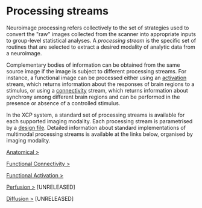 # Processing streams

Neuroimage processing refers collectively to the set of strategies used to convert the "raw" images collected from the scanner into appropriate inputs to group-level statistical analyses. A _processing stream_ is the specific set of routines that are selected to extract a desired modality of analytic data from a neuroimage.

Complementary bodies of information can be obtained from the same source image if the image is subject to different processing streams. For instance, a functional image can be processed either using an [activation](%%BASEURL/config/streams/task) stream, which returns information about the responses of brain regions to a stimulus, or using a [connectivity](%%BASEURL/config/streams/fc) stream, which returns information about synchrony among different brain regions and can be performed in the presence or absence of a controlled stimulus.

In the XCP system, a standard set of processing streams is available for each supported imaging modality. Each processing stream is parametrised by a [design file](%%BASEURL/config/design). Detailed information about standard implementations of multimodal processing streams is available at the links below, organised by imaging modality.

[Anatomical >](%%BASEURL/config/streams/anat)

[Functional Connectivity >](%%BASEURL/config/streams/fc)

[Functional Activation >](%%BASEURL/config/streams/task)

[Perfusion >](%%BASEURL/config/streams/cbf) \[UNRELEASED\]

[Diffusion >](%%BASEURL/config/streams/diffusion) \[UNRELEASED\]
